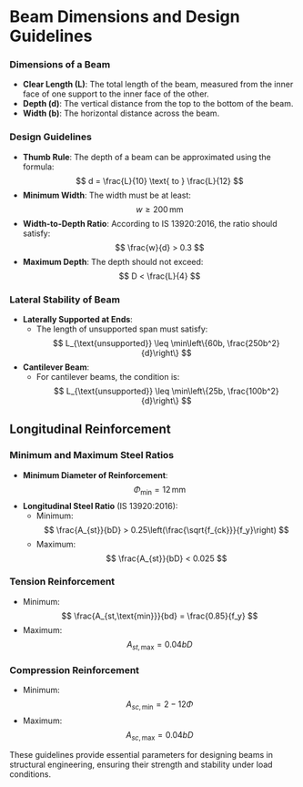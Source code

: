 # Beam Dimensions and Design Guidelines

### Dimensions of a Beam
- **Clear Length (L)**: The total length of the beam, measured from the inner face of one support to the inner face of the other.
- **Depth (d)**: The vertical distance from the top to the bottom of the beam.
- **Width (b)**: The horizontal distance across the beam.

### Design Guidelines
- **Thumb Rule**: The depth of a beam can be approximated using the formula:
  $$
  d = \frac{L}{10} \text{ to } \frac{L}{12}
  $$
- **Minimum Width**: The width must be at least:
  $$
  w \geq 200 \, \text{mm}
  $$
- **Width-to-Depth Ratio**: According to IS 13920:2016, the ratio should satisfy:
  $$
  \frac{w}{d} > 0.3
  $$
- **Maximum Depth**: The depth should not exceed:
  $$
  D < \frac{L}{4}
  $$

### Lateral Stability of Beam
- **Laterally Supported at Ends**:
  - The length of unsupported span must satisfy:
    $$
    L_{\text{unsupported}} \leq \min\left\{60b, \frac{250b^2}{d}\right\}
    $$
- **Cantilever Beam**:
  - For cantilever beams, the condition is:
    $$
    L_{\text{unsupported}} \leq \min\left\{25b, \frac{100b^2}{d}\right\}
    $$

## Longitudinal Reinforcement

### Minimum and Maximum Steel Ratios
- **Minimum Diameter of Reinforcement**: 
  $$
  \Phi_{\text{min}} = 12 \, \text{mm}
  $$
- **Longitudinal Steel Ratio** (IS 13920:2016):
  - Minimum:
    $$
    \frac{A_{st}}{bD} > 0.25\left(\frac{\sqrt{f_{ck}}}{f_y}\right)
    $$
  - Maximum:
    $$
    \frac{A_{st}}{bD} < 0.025
    $$

### Tension Reinforcement
- Minimum:
  $$
  \frac{A_{st,\text{min}}}{bd} = \frac{0.85}{f_y}
  $$
- Maximum:
  $$
  A_{st,\text{max}} = 0.04bD
  $$

### Compression Reinforcement
- Minimum:
  $$
  A_{sc,\text{min}} = 2 - 12\Phi
  $$
- Maximum:
  $$
  A_{sc,\text{max}} = 0.04bD
  $$

These guidelines provide essential parameters for designing beams in structural engineering, ensuring their strength and stability under load conditions.